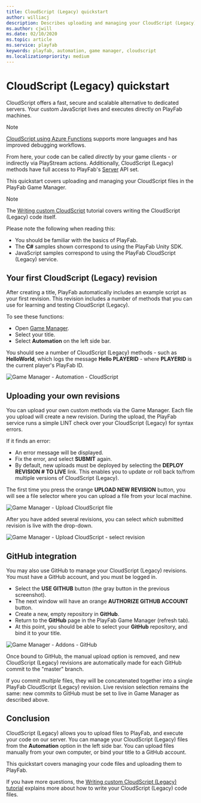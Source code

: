 ```yaml
---
title: CloudScript (Legacy) quickstart
author: williacj
description: Describes uploading and managing your CloudScript (Legacy) files in the PlayFab Game Manager.
ms.author: cjwill
ms.date: 02/10/2020
ms.topic: article
ms.service: playfab
keywords: playfab, automation, game manager, cloudscript
ms.localizationpriority: medium
---
```


# CloudScript (Legacy) quickstart

CloudScript offers a fast, secure and scalable alternative to dedicated servers. Your custom JavaScript lives and executes directly on PlayFab machines.

> [!NOTE]
> [CloudScript using Azure Functions](../cloudscript-af/quickstart.md) supports more languages and has improved debugging workflows.

From here, your code can be called *directly* by your game clients - or indirectly via PlayStream actions. Additionally, CloudScript (Legacy) methods have full access to PlayFab's [Server](../../../api-references/index.md) API set.

This quickstart covers uploading and managing your CloudScript files in the PlayFab Game Manager.

> [!NOTE]
> The [Writing custom CloudScript](writing-custom-cloudscript.md) tutorial covers writing the CloudScript (Legacy) code itself.

Please note the following when reading this:

- You should be familiar with the basics of PlayFab.
- The **C#** samples shown correspond to using the PlayFab Unity SDK.
- JavaScript samples correspond to using the PlayFab CloudScript (Legacy) service.

## Your first CloudScript (Legacy) revision

After creating a title, PlayFab automatically includes an example script as your first revision. This revision includes a number of methods that you can use for learning and testing CloudScript (Legacy).

To see these functions:

- Open [Game Manager](https://developer.playfab.com/).
- Select your title.
- Select **Automation** on the left side bar.

You should see a number of CloudScript (Legacy) methods - such as **HelloWorld**, which logs the message **Hello PLAYERID** - where **PLAYERID** is the current player's PlayFab ID.

![Game Manager - Automation - CloudScript](media/tutorials/game-manager-cloudscript.png)  

## Uploading your own revisions

You can upload your own custom methods via the Game Manager. Each file you upload will create a new revision. During the upload, the PlayFab service runs a simple LINT check over your CloudScript (Legacy) for syntax errors.

If it finds an error:

- An error message will be displayed.
- Fix the error, and select **SUBMIT** again.
- By default, new uploads must be deployed by selecting the **DEPLOY REVISION # TO LIVE** link. This enables you to update or roll back to/from multiple versions of CloudScript (Legacy).

The first time you press the orange **UPLOAD NEW REVISION** button, you will see a file selector where you can upload a file from your local machine.

![Game Manager - Upload CloudScript file](media/tutorials/game-manager-upload-cloudscript.png)  

After you have added several revisions, you can select *which* submitted revision is live with the drop-down.

![Game Manager - Upload CloudScript - select revision](media/tutorials/game-manager-cloudscript-select-revision.png)  

## GitHub integration

You may also use GitHub to manage your CloudScript (Legacy) revisions. You must have a GitHub account, and you must be logged in.

- Select the **USE GITHUB** button (the gray button in the previous screenshot).
- The next window will have an orange **AUTHORIZE GITHUB ACCOUNT** button.
- Create a new, empty repository in **GitHub**.
- Return to the **GitHub** page in the PlayFab Game Manager (refresh tab).
- At this point, you should be able to select your **GitHub** repository, and bind it to your title.

![Game Manager - Addons - GitHub](media/tutorials/game-manager-addons-github.png)  

Once bound to GitHub, the manual upload option is removed, and new CloudScript (Legacy) revisions are automatically made for each GitHub commit to the "master" branch.

If you commit *multiple* files, they will be concatenated together into a single PlayFab CloudScript (Legacy) revision. Live revision selection remains the same: new commits to GitHub must be set to live in Game Manager as described above.

## Conclusion

CloudScript (Legacy) allows you to upload files to PlayFab, and execute your code on our server. You can manage your CloudScript (Legacy) files from the **Automation** option in the left side bar. You can upload files manually from your own computer, or bind your title to a GitHub account.

This quickstart covers managing your code files and uploading them to PlayFab.

If you have more questions, the [Writing custom CloudScript (Legacy) tutorial](writing-custom-cloudscript.md) explains more about how to write your CloudScript (Legacy) code files.
